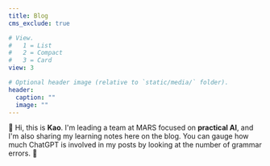 ```yaml
---
title: Blog
cms_exclude: true

# View.
#   1 = List
#   2 = Compact
#   3 = Card
view: 3

# Optional header image (relative to `static/media/` folder).
header:
  caption: ""
  image: ""
---
```


👋 Hi, this is **Kao**. I'm leading a team at MARS focused on **practical AI**, and I'm also sharing my learning notes here on the blog. You can gauge how much ChatGPT is involved in my posts by looking at the number of grammar errors. 🥱